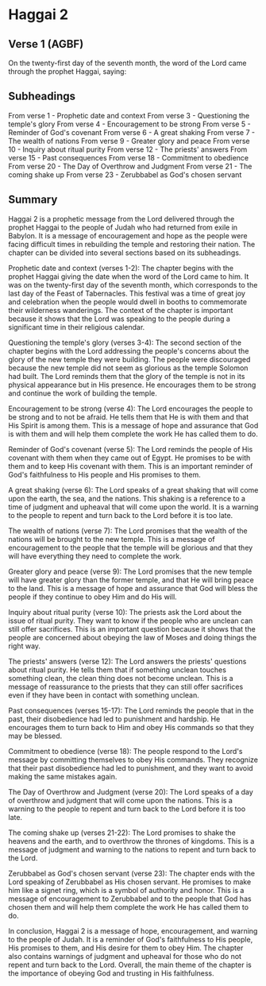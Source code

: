 # Haggai 2

## Verse 1 (AGBF)

On the twenty-first day of the seventh month, the word of the Lord came through the prophet Haggai, saying:

## Subheadings

From verse 1 - Prophetic date and context
From verse 3 - Questioning the temple's glory
From verse 4 - Encouragement to be strong
From verse 5 - Reminder of God's covenant
From verse 6 - A great shaking
From verse 7 - The wealth of nations
From verse 9 - Greater glory and peace
From verse 10 - Inquiry about ritual purity
From verse 12 - The priests' answers
From verse 15 - Past consequences
From verse 18 - Commitment to obedience
From verse 20 - The Day of Overthrow and Judgment
From verse 21 - The coming shake up
From verse 23 - Zerubbabel as God's chosen servant

## Summary

Haggai 2 is a prophetic message from the Lord delivered through the prophet Haggai to the people of Judah who had returned from exile in Babylon. It is a message of encouragement and hope as the people were facing difficult times in rebuilding the temple and restoring their nation. The chapter can be divided into several sections based on its subheadings.

Prophetic date and context (verses 1-2):
The chapter begins with the prophet Haggai giving the date when the word of the Lord came to him. It was on the twenty-first day of the seventh month, which corresponds to the last day of the Feast of Tabernacles. This festival was a time of great joy and celebration when the people would dwell in booths to commemorate their wilderness wanderings. The context of the chapter is important because it shows that the Lord was speaking to the people during a significant time in their religious calendar.

Questioning the temple's glory (verses 3-4):
The second section of the chapter begins with the Lord addressing the people's concerns about the glory of the new temple they were building. The people were discouraged because the new temple did not seem as glorious as the temple Solomon had built. The Lord reminds them that the glory of the temple is not in its physical appearance but in His presence. He encourages them to be strong and continue the work of building the temple.

Encouragement to be strong (verse 4):
The Lord encourages the people to be strong and to not be afraid. He tells them that He is with them and that His Spirit is among them. This is a message of hope and assurance that God is with them and will help them complete the work He has called them to do.

Reminder of God's covenant (verse 5):
The Lord reminds the people of His covenant with them when they came out of Egypt. He promises to be with them and to keep His covenant with them. This is an important reminder of God's faithfulness to His people and His promises to them.

A great shaking (verse 6):
The Lord speaks of a great shaking that will come upon the earth, the sea, and the nations. This shaking is a reference to a time of judgment and upheaval that will come upon the world. It is a warning to the people to repent and turn back to the Lord before it is too late.

The wealth of nations (verse 7):
The Lord promises that the wealth of the nations will be brought to the new temple. This is a message of encouragement to the people that the temple will be glorious and that they will have everything they need to complete the work.

Greater glory and peace (verse 9):
The Lord promises that the new temple will have greater glory than the former temple, and that He will bring peace to the land. This is a message of hope and assurance that God will bless the people if they continue to obey Him and do His will.

Inquiry about ritual purity (verse 10):
The priests ask the Lord about the issue of ritual purity. They want to know if the people who are unclean can still offer sacrifices. This is an important question because it shows that the people are concerned about obeying the law of Moses and doing things the right way.

The priests' answers (verse 12):
The Lord answers the priests' questions about ritual purity. He tells them that if something unclean touches something clean, the clean thing does not become unclean. This is a message of reassurance to the priests that they can still offer sacrifices even if they have been in contact with something unclean.

Past consequences (verses 15-17):
The Lord reminds the people that in the past, their disobedience had led to punishment and hardship. He encourages them to turn back to Him and obey His commands so that they may be blessed.

Commitment to obedience (verse 18):
The people respond to the Lord's message by committing themselves to obey His commands. They recognize that their past disobedience had led to punishment, and they want to avoid making the same mistakes again.

The Day of Overthrow and Judgment (verse 20):
The Lord speaks of a day of overthrow and judgment that will come upon the nations. This is a warning to the people to repent and turn back to the Lord before it is too late.

The coming shake up (verses 21-22):
The Lord promises to shake the heavens and the earth, and to overthrow the thrones of kingdoms. This is a message of judgment and warning to the nations to repent and turn back to the Lord.

Zerubbabel as God's chosen servant (verse 23):
The chapter ends with the Lord speaking of Zerubbabel as His chosen servant. He promises to make him like a signet ring, which is a symbol of authority and honor. This is a message of encouragement to Zerubbabel and to the people that God has chosen them and will help them complete the work He has called them to do.

In conclusion, Haggai 2 is a message of hope, encouragement, and warning to the people of Judah. It is a reminder of God's faithfulness to His people, His promises to them, and His desire for them to obey Him. The chapter also contains warnings of judgment and upheaval for those who do not repent and turn back to the Lord. Overall, the main theme of the chapter is the importance of obeying God and trusting in His faithfulness.